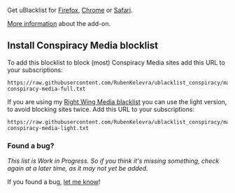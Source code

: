 Get uBlacklist for [Firefox](https://addons.mozilla.org/en-US/firefox/addon/ublacklist/), [Chrome](https://chromewebstore.google.com/detail/ublacklist/pncfbmialoiaghdehhbnbhkkgmjanfhe) or [Safari](https://apps.apple.com/us/app/ublacklist-for-safari/id1547912640). 

[More information](https://iorate.github.io/ublacklist/docs) about the add-on.

## Install Conspiracy Media blocklist

To add this blocklist to block (most) Conspiracy Media sites add this URL to your subscriptions:

```
https://raw.githubusercontent.com/RubenKelevra/ublacklist_conspiracy/master/ublacklist-conspiracy-media-full.txt
```

If you are using my [Right Wing Media blacklist](https://github.com/RubenKelevra/ublacklist_rightwing_media) you can use the light version, to avoid blocking sites twice. Add this URL to your subscriptions:

```
https://raw.githubusercontent.com/RubenKelevra/ublacklist_conspiracy/master/ublacklist-conspiracy-media-light.txt
```

### Found a bug?

_This list is Work in Progress. So if you think it's missing something, check again at a later time, as it may not yet be added._

If you found a bug, [let me know](https://github.com/RubenKelevra/ublacklist_conspiracy/issues/new/choose)!
